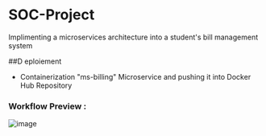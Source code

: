 # SOC-Project
Implimenting a microservices architecture into a student's bill management system 

##D eploiement
- Containerization  "ms-billing" Microservice and pushing it into Docker Hub Repository
### Workflow Preview : 
![image](https://user-images.githubusercontent.com/84160502/202931385-e05c5347-69e4-4755-bd6c-39a121cb66de.png)
